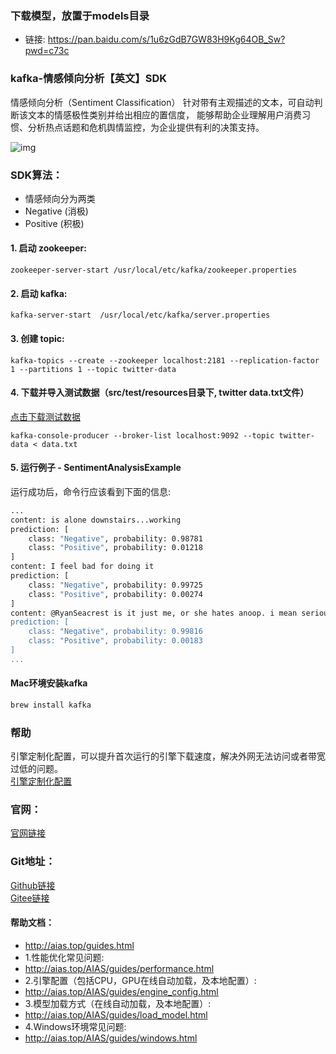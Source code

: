 
### 下载模型，放置于models目录
- 链接: https://pan.baidu.com/s/1u6zGdB7GW83H9Kg64OB_Sw?pwd=c73c

### kafka-情感倾向分析【英文】SDK
情感倾向分析（Sentiment Classification）
针对带有主观描述的文本，可自动判断该文本的情感极性类别并给出相应的置信度，
能够帮助企业理解用户消费习惯、分析热点话题和危机舆情监控，为企业提供有利的决策支持。

![img](https://aias-home.oss-cn-beijing.aliyuncs.com/AIAS/nlp_sdks/sentiment_analysis.jpeg)


### SDK算法：
-  情感倾向分为两类
-  Negative (消极)
-  Positive (积极)

#### 1. 启动 zookeeper:

`zookeeper-server-start /usr/local/etc/kafka/zookeeper.properties`

#### 2. 启动 kafka:

`kafka-server-start  /usr/local/etc/kafka/server.properties`

#### 3. 创建 topic:

`kafka-topics --create --zookeeper localhost:2181 --replication-factor 1 --partitions 1 --topic twitter-data`

#### 4. 下载并导入测试数据（src/test/resources目录下, twitter data.txt文件）
[点击下载测试数据](https://aias-home.oss-cn-beijing.aliyuncs.com/AIAS/bigdata_sdks/data.txt)

`kafka-console-producer --broker-list localhost:9092 --topic twitter-data < data.txt`

#### 5. 运行例子 - SentimentAnalysisExample
运行成功后，命令行应该看到下面的信息:
```bash
...
content: is alone downstairs...working 
prediction: [
	class: "Negative", probability: 0.98781
	class: "Positive", probability: 0.01218
]
content: I feel bad for doing it 
prediction: [
	class: "Negative", probability: 0.99725
	class: "Positive", probability: 0.00274
]
content: @RyanSeacrest is it just me, or she hates anoop. i mean seriously, she's kinda mean to him. 
prediction: [
	class: "Negative", probability: 0.99816
	class: "Positive", probability: 0.00183
]
...
```

#### Mac环境安装kafka 
```bash
brew install kafka
```

### 帮助 
引擎定制化配置，可以提升首次运行的引擎下载速度，解决外网无法访问或者带宽过低的问题。         
[引擎定制化配置](http://aias.top/engine_cpu.html)

### 官网：
[官网链接](http://www.aias.top/)

### Git地址：   
[Github链接](https://github.com/mymagicpower/AIAS)    
[Gitee链接](https://gitee.com/mymagicpower/AIAS)   


#### 帮助文档：
- http://aias.top/guides.html
- 1.性能优化常见问题:
- http://aias.top/AIAS/guides/performance.html
- 2.引擎配置（包括CPU，GPU在线自动加载，及本地配置）:
- http://aias.top/AIAS/guides/engine_config.html
- 3.模型加载方式（在线自动加载，及本地配置）:
- http://aias.top/AIAS/guides/load_model.html
- 4.Windows环境常见问题:
- http://aias.top/AIAS/guides/windows.html